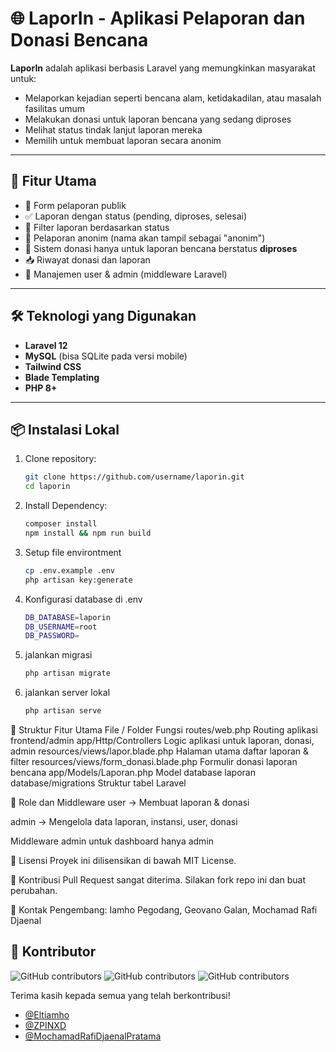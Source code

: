 # 🌐 LaporIn - Aplikasi Pelaporan dan Donasi Bencana

**LaporIn** adalah aplikasi berbasis Laravel yang memungkinkan masyarakat untuk:
- Melaporkan kejadian seperti bencana alam, ketidakadilan, atau masalah fasilitas umum
- Melakukan donasi untuk laporan bencana yang sedang diproses
- Melihat status tindak lanjut laporan mereka
- Memilih untuk membuat laporan secara anonim

---

## 🚀 Fitur Utama

- 📝 Form pelaporan publik
- ✅ Laporan dengan status (pending, diproses, selesai)
- 🧾 Filter laporan berdasarkan status
- 🔐 Pelaporan anonim (nama akan tampil sebagai "anonim")
- 💸 Sistem donasi hanya untuk laporan bencana berstatus **diproses**
- 📥 Riwayat donasi dan laporan
- 👤 Manajemen user & admin (middleware Laravel)

---

## 🛠️ Teknologi yang Digunakan

- **Laravel 12**
- **MySQL** (bisa SQLite pada versi mobile)
- **Tailwind CSS**
- **Blade Templating**
- **PHP 8+**

---

## 📦 Instalasi Lokal

1. Clone repository:
   ```bash
   git clone https://github.com/username/laporin.git
   cd laporin
2. Install Dependency:
   ```bash
   composer install
   npm install && npm run build
3. Setup file environtment
   ```bash
   cp .env.example .env
   php artisan key:generate

5. Konfigurasi database di .env
   ```bash
   DB_DATABASE=laporin
   DB_USERNAME=root
   DB_PASSWORD=
7. jalankan migrasi
   ```bash
   php artisan migrate
9. jalankan server lokal
    ```bash
    php artisan serve
📂 Struktur Fitur Utama
File / Folder	Fungsi
routes/web.php	Routing aplikasi frontend/admin
app/Http/Controllers	Logic aplikasi untuk laporan, donasi, admin
resources/views/lapor.blade.php	Halaman utama daftar laporan & filter
resources/views/form_donasi.blade.php	Formulir donasi laporan bencana
app/Models/Laporan.php	Model database laporan
database/migrations	Struktur tabel Laravel

🔐 Role dan Middleware
user → Membuat laporan & donasi

admin → Mengelola data laporan, instansi, user, donasi

Middleware admin untuk dashboard hanya admin

📜 Lisensi
Proyek ini dilisensikan di bawah MIT License.

🤝 Kontribusi
Pull Request sangat diterima. Silakan fork repo ini dan buat perubahan.

📧 Kontak
Pengembang: Iamho Pegodang, Geovano Galan, Mochamad Rafi Djaenal

## 👥 Kontributor

![GitHub contributors](https://img.shields.io/github/contributors/Eltiamho/WebLaporin?style=flat-square)
![GitHub contributors](https://img.shields.io/github/contributors/ZPINXD/Laporin?style=flat-square)
![GitHub contributors](https://img.shields.io/github/contributors/MochamadRafiDjaenalPratama/Week-6-php?style=flat-square)

Terima kasih kepada semua yang telah berkontribusi!

- [@Eltiamho](https://github.com/Eltiamho)
- [@ZPINXD](https://github.com/ZPINXD)
- [@MochamadRafiDjaenalPratama](https://github.com/MochamadRafiDjaenalPratama)
